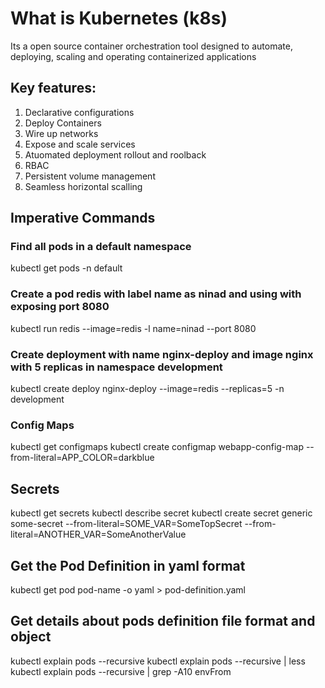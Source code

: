 # What is Kubernetes (k8s)
Its a open source container orchestration tool designed to automate, deploying, scaling and operating containerized applications

## Key features:
1. Declarative configurations
2. Deploy Containers
3. Wire up networks
4. Expose and scale services
5. Atuomated deployment rollout and roolback 
6. RBAC
7. Persistent volume management
8. Seamless horizontal scalling


## Imperative Commands


### Find all pods in a default namespace 
kubectl get pods -n default

### Create a pod redis with label name as ninad and using with exposing port 8080
kubectl run redis --image=redis -l name=ninad --port 8080

### Create deployment with name nginx-deploy and image nginx with 5 replicas in namespace development
kubectl create deploy nginx-deploy --image=redis --replicas=5  -n development

### Config Maps
kubectl get configmaps
kubectl create configmap webapp-config-map --from-literal=APP_COLOR=darkblue

## Secrets 
kubectl get secrets
kubectl describe secret <secret-name>
kubectl create secret generic some-secret --from-literal=SOME_VAR=SomeTopSecret --from-literal=ANOTHER_VAR=SomeAnotherValue

## Get the Pod Definition in yaml format 
kubectl get pod pod-name -o yaml > pod-definition.yaml

## Get details about pods definition file format and object
kubectl  explain pods --recursive 
kubectl  explain pods --recursive | less
kubectl  explain pods --recursive | grep -A10 envFrom
